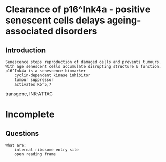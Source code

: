 # Clearance of p16^Ink4a - positive senescent cells delays ageing-associated disorders

## Introduction
	Senescence stops reproduction of damaged cells and prevents tumours.
	With age senescent cells accumulate disrupting structure & function. 
	p16^Ink4a is a senescence biomarker
		cyclin-dependent kinase inhibitor 
		tumour suppressor 
		activates Rb^5,7
	
transgene, INK-ATTAC



# Incomplete



## Questions
	What are:
		internal ribosome entry site
		open reading frame